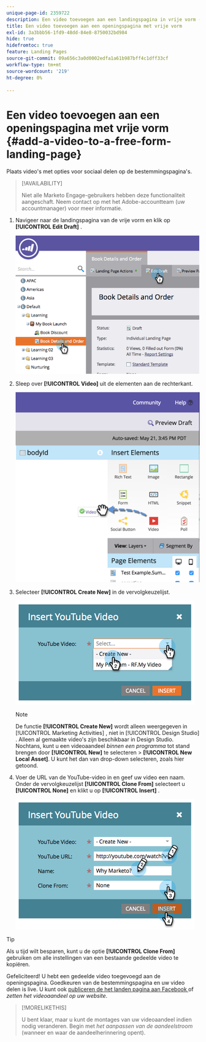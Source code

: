 ```yaml
---
unique-page-id: 2359722
description: Een video toevoegen aan een landingspagina in vrije vorm - Marketo Docs - Productdocumentatie
title: Een video toevoegen aan een openingspagina met vrije vorm
exl-id: 3a3bbb56-1fd9-48dd-84e8-8750032bd984
hide: true
hidefromtoc: true
feature: Landing Pages
source-git-commit: 09a656c3a0d0002edfa1a61b987bff4c1dff33cf
workflow-type: tm+mt
source-wordcount: '219'
ht-degree: 0%

---
```


# Een video toevoegen aan een openingspagina met vrije vorm {#add-a-video-to-a-free-form-landing-page}

Plaats video&#39;s met opties voor sociaal delen op de bestemmingspagina&#39;s.

>[!AVAILABILITY]
>
>Niet alle Marketo Engage-gebruikers hebben deze functionaliteit aangeschaft. Neem contact op met het Adobe-accountteam (uw accountmanager) voor meer informatie.

1. Navigeer naar de landingspagina van de vrije vorm en klik op **[!UICONTROL Edit Draft]** .

   ![](assets/image2014-9-17-11-3a28-3a51.png)

1. Sleep over **[!UICONTROL Video]** uit de elementen aan de rechterkant.

   ![](assets/image2015-5-21-15-3a46-3a34.png)

1. Selecteer **[!UICONTROL Create New]** in de vervolgkeuzelijst.

   ![](assets/image2014-9-17-11-3a29-3a8.png)

   >[!NOTE]
   >
   >De functie **[!UICONTROL Create New]** wordt alleen weergegeven in [!UICONTROL Marketing Activities] , niet in [!UICONTROL Design Studio] . Alleen al gemaakte video&#39;s zijn beschikbaar in Design Studio. Nochtans, kunt u een videoaandeel _binnen een programma_ tot stand brengen door **[!UICONTROL New]** te selecteren > **[!UICONTROL New Local Asset]**. U kunt het dan van drop-down selecteren, zoals hier getoond.

1. Voer de URL van de YouTube-video in en geef uw video een naam. Onder de vervolgkeuzelijst **[!UICONTROL Clone From]** selecteert u **[!UICONTROL None]** en klikt u op **[!UICONTROL Insert]** .

   ![](assets/image2014-9-17-11-3a29-3a15.png)

>[!TIP]
>
>Als u tijd wilt besparen, kunt u de optie **[!UICONTROL Clone From]** gebruiken om alle instellingen van een bestaande gedeelde video te kopiëren.

Gefeliciteerd! U hebt een gedeelde video toegevoegd aan de openingspagina. Goedkeuren van de bestemmingspagina en uw video delen is live. U kunt ook [ publiceren de het landen pagina aan Facebook ](/help/marketo/product-docs/demand-generation/facebook/publish-landing-pages-to-facebook.md) of _zetten het videoaandeel op uw website_.

>[!MORELIKETHIS]
>
>U bent klaar, maar u kunt de montages van uw videoaandeel indien nodig veranderen. Begin met _het aanpassen van de aandeelstroom_ (wanneer en waar de aandeelherinnering opent).
